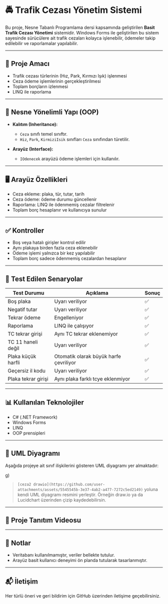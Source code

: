 # 🚔 Trafik Cezası Yönetim Sistemi

Bu proje, Nesne Tabanlı Programlama dersi kapsamında geliştirilen **Basit Trafik Cezası Yönetimi** sistemidir. Windows Forms ile geliştirilen bu sistem sayesinde sürücülere ait trafik cezaları kolayca işlenebilir, ödemeler takip edilebilir ve raporlamalar yapılabilir.

---

## 🎯 Proje Amacı

- Trafik cezası türlerinin (Hız, Park, Kırmızı Işık) işlenmesi
- Ceza ödeme işlemlerinin gerçekleştirilmesi
- Toplam borçların izlenmesi
- LINQ ile raporlama

---

## 🧱 Nesne Yönelimli Yapı (OOP)

- **Kalıtım (Inheritance):**
  - `Ceza` sınıfı temel sınıftır.
  - `Hiz`, `Park`, `KirmiziIsik` sınıfları `Ceza` sınıfından türetilir.

- **Arayüz (Interface):**
  - `IOdenecek` arayüzü ödeme işlemleri için kullanılır.

---

## 🖥️ Arayüz Özellikleri

- Ceza ekleme: plaka, tür, tutar, tarih
- Ceza ödeme: ödeme durumu güncellenir
- Raporlama: LINQ ile ödenmemiş cezalar filtrelenir
- Toplam borç hesaplanır ve kullanıcıya sunulur

---

## ✅ Kontroller

- Boş veya hatalı girişler kontrol edilir
- Aynı plakaya birden fazla ceza eklenebilir
- Ödeme işlemi yalnızca bir kez yapılabilir
- Toplam borç sadece ödenmemiş cezalardan hesaplanır

---

## 🧪 Test Edilen Senaryolar

| Test Durumu | Açıklama | Sonuç |
|-------------|----------|--------|
|Boş plaka	|Uyarı veriliyor	|✅
|Negatif tutar	|Uyarı veriliyor	|✅
|Tekrar ödeme	|Engelleniyor	|✅
|Raporlama	|LINQ ile çalışıyor	|✅
|TC tekrar girişi	|Aynı TC tekrar eklenemiyor	|✅
|TC 11 haneli değil	|Uyarı veriliyor	|✅
|Plaka küçük harfli	|Otomatik olarak büyük harfe çevriliyor	|✅
|Geçersiz il kodu	|Uyarı veriliyor	|✅
|Plaka tekrar girişi	|Aynı plaka farklı tcye eklenmiyor	|✅
---

## 📊 Kullanılan Teknolojiler

- C# (.NET Framework)
- Windows Forms
- LINQ
- OOP prensipleri

---

## 🧭 UML Diyagramı

Aşağıda projeye ait sınıf ilişkilerini gösteren UML diyagramı yer almaktadır:


g)

> `[ceza2 drawio](https://github.com/user-attachments/assets/5545545b-3e37-4ab2-a477-7272c5ed2149)` yoluna kendi UML diyagramı resmini yerleştir. Örneğin draw.io ya da Lucidchart üzerinden çizip kaydedebilirsin.

---

## 🎥 Proje Tanıtım Videosu


---

## 📎 Notlar

- Veritabanı kullanılmamıştır, veriler bellekte tutulur.
- Arayüz basit kullanıcı deneyimi ön planda tutularak tasarlanmıştır.

---

## 📬 İletişim

Her türlü öneri ve geri bildirim için GitHub üzerinden iletişime geçebilirsiniz.
